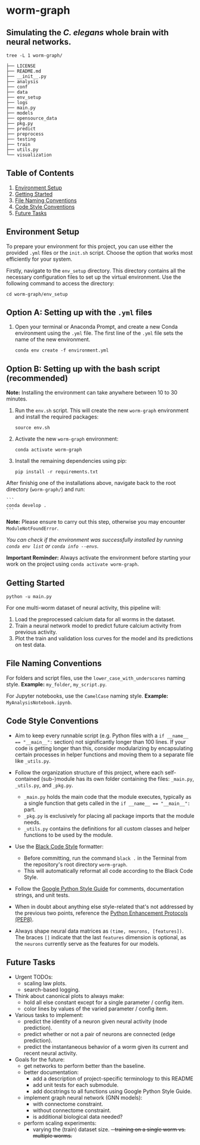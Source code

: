 # worm-graph
## Simulating the _C. elegans_ whole brain with neural networks.

`tree -L 1 worm-graph/`
```
├── LICENSE
├── README.md
├── __init__.py
├── analysis
├── conf
├── data
├── env_setup
├── logs
├── main.py
├── models
├── opensource_data
├── pkg.py
├── predict
├── preprocess
├── testing
├── train
├── utils.py
└── visualization
```
## Table of Contents
1. [Environment Setup](#environment-setup)
2. [Getting Started](#getting-started)
3. [File Naming Conventions](#file-naming-conventions)
4. [Code Style Conventions](#code-style-conventions)
5. [Future Tasks](#future-tasks)

## Environment Setup

To prepare your environment for this project, you can use either the provided `.yml` files or the `init.sh` script. Choose the option that works most efficiently for your system.

Firstly, navigate to the `env_setup` directory. This directory contains all the necessary configuration files to set up the virtual environment. Use the following command to access the directory:

```
cd worm-graph/env_setup
```

## Option A: Setting up with the `.yml` files

1. Open your terminal or Anaconda Prompt, and create a new Conda environment using the `.yml` file. The first line of the `.yml` file sets the name of the new environment.

    ```
    conda env create -f environment.yml
    ```


## Option B: Setting up with the bash script (recommended)

**Note:** Installing the environment can take anywhere between 10 to 30 minutes.

1. Run the `env.sh` script. This will create the new `worm-graph` environment and install the required packages:

    ```
    source env.sh
    ```

2. Activate the new `worm-graph` environment:

    ```
    conda activate worm-graph
    ```

3. Install the remaining dependencies using pip:

    ```
    pip install -r requirements.txt
    ```

After finishig one of the installations above, navigate back to the root directory (`worm-graph/`) and run:

    ```
    conda develop .
    ```


**Note:** Please ensure to carry out this step, otherwise you may encounter `ModuleNotFoundError`.

*You can check if the environment was successfully installed by running `conda env list` or `conda info --envs`.*

**Important Reminder:** Always activate the environment before starting your work on the project using `conda activate worm-graph`.

## Getting Started

`python -u main.py`

For one multi-worm dataset of neural activity, this pipeline will:
1. Load the preprocessed calcium data for all worms in the dataset.
2. Train a neural network model to predict future calcium activity from previous activity.
3. Plot the train and validation loss curves for the model and its predictions on test data.

## File Naming Conventions

For folders and script files, use the `lower_case_with_underscores` naming style.
**Example:** `my_folder`, `my_script.py`.

For Jupyter notebooks, use the `CamelCase` naming style.
**Example:** `MyAnalysisNotebook.ipynb`.

## Code Style Conventions

- Aim to keep every runnable script (e.g. Python files with a `if __name__ == "__main__":` section) not significantly longer than 100 lines. If your code is getting longer than this, consider modularizing by encapsulating certain processes in helper functions and moving them to a separate file like `_utils.py`.

- Follow the organization structure of this project, where each self-contained (sub-)module has its own folder containing the files: `_main.py`, `_utils.py`, and `_pkg.py`.
  - `_main.py` holds the main code that the module executes, typically as a single function that gets called in the `if __name__ == "__main__":` part.
  - `_pkg.py` is exclusively for placing all package imports that the module needs.
  - `_utils.py` contains the definitions for all custom classes and helper functions to be used by the module.

- Use the [Black Code Style](https://github.com/psf/black) formatter:
  - Before committing, run the command `black .` in the Terminal from the repository's root directory `worm-graph`.
  - This will automatically reformat all code according to the Black Code Style.

- Follow the [Google Python Style Guide](https://google.github.io/styleguide/pyguide.html) for comments, documentation strings, and unit tests.

- When in doubt about anything else style-related that's not addressed by the previous two points, reference the [Python Enhancement Protocols (PEP8)](https://peps.python.org/pep-0008/).

- Always shape neural data matrices as `(time, neurons, [features])`. The braces `[]` indicate that the last `features` dimension is optional, as the `neurons` currently serve as the features for our models.

<!-- [![[Black Code Style](https://github.com/psf/black)](https://img.shields.io/badge/code%20style-black-000000.svg)] -->

## Future Tasks

- Urgent TODOs: 
   - scaling law plots.
   - search-based logging.
- Think about canonical plots to always make:
   - hold all else constant except for a single parameter / config item.
   - color lines by values of the varied parameter / config item.
- Various tasks to implement:
   - predict the identity of a neuron given neural activity (node prediction).
   - predict whether or not a pair of neurons are connected (edge prediction). 
   - predict the instantaneous behavior of a worm given its current and recent neural activity.
- Goals for the future:
   - get networks to perform better than the baseline.
   - better documentation:
      - add a description of project-specific terminology to this README
      - add unit tests for each submodule.
      - add docstrings to all functions using Google Python Style Guide.
   - implement graph neural network (GNN models):
      - with connectome constraint.
      - without connectome constraint.
      - is additional biological data needed?
   - perform scaling experiments:
      - varying the (train) dataset size.
      ~~- training on a single worm vs. multiple worms.~~
